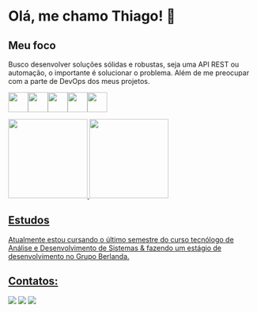 
# Olá, me chamo Thiago! 👋 

##  Meu foco
Busco desenvolver soluções sólidas e robustas, seja uma API REST ou automação, o importante é solucionar o problema. Além de me preocupar com a parte de DevOps dos meus projetos.

<img loading='lazy' src="https://cdn.jsdelivr.net/gh/devicons/devicon@latest/icons/python/python-original-wordmark.svg" width="40" height="40"/><img loading='lazy' src="https://cdn.jsdelivr.net/gh/devicons/devicon@latest/icons/nodejs/nodejs-original-wordmark.svg" width="40" height="40"/><img loading='lazy' src="https://cdn.jsdelivr.net/gh/devicons/devicon@latest/icons/docker/docker-original.svg" width="40" height="40"/><img loading='lazy' src="https://cdn.jsdelivr.net/gh/devicons/devicon@latest/icons/git/git-plain.svg" width="40" height="40" /><img loading='lazy' src="https://cdn.jsdelivr.net/gh/devicons/devicon@latest/icons/linux/linux-original.svg" width="40" height="40"/>


<div>
          <a href="https://github.com/ThiagoChiqueti">
          <img loading="lazy" height="160em" src="https://github-readme-stats.vercel.app/api/top-langs/?username=ThiagoChiqueti&layout=compact&langs_count=7&theme=dark"/>
          <img loading="lazy" height="160em" src="https://github-readme-stats.vercel.app/api?username=ThiagoChiqueti&show_icons=true&theme=dark&include_all_commits=true&count_private=true"/>
</div>
          
## Estudos

Atualmente estou cursando o último semestre do curso tecnólogo de Análise e Desenvolvimento de Sistemas & fazendo um estágio de desenvolvimento no Grupo Berlanda.



## Contatos:

<div>

<a href="https://instagram.com/chiqueti_thiago" target="_blank"><img loading="lazy" src="https://img.shields.io/badge/-Instagram-%23E4405F?style=for-the-badge&logo=instagram&logoColor=white" target="_blank"></a>
<a href = "mailto:tchiqueti@gmail.com"><img loading="lazy" src="https://img.shields.io/badge/Gmail-D14836?style=for-the-badge&logo=gmail&logoColor=white" target="_blank"></a>
<a href="https://www.linkedin.com/in/thiago-chiqueti" target="_blank"><img loading="lazy" src="https://img.shields.io/badge/-LinkedIn-%230077B5?style=for-the-badge&logo=linkedin&logoColor=white" target="_blank"></a>   
</div>

